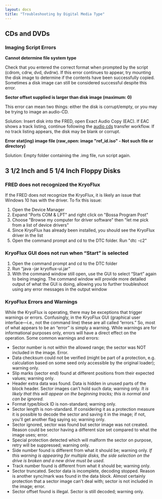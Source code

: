 ```yaml
---
layout: docs
title: "Troubleshooting by Digital Media Type"
---
```


## CDs and DVDs

### Imaging Script Errors

**Cannot determine file system type**

Check that you entered the correct format when prompted by the script (cdrom, cdrw, dvd, dvdrw). If this error continues to appear, try mounting the disk image to determine if the contents have been successfully copied. Sometimes a disk image can still be considered successful despite this error.

**Sector offset supplied is larger than disk image (maximum: 0)**

This error can mean two things: either the disk is corrupt/empty, or you may be trying to image an audio-CD.

Solution: Insert disk into the FRED, open Exact Audio Copy (EAC). If EAC shows a track listing, continue following the [audio cds](transfer-instructions#audio-cds) transfer workflow. If no track listing appears, the disk may be blank or corrupt.

**Error stat(ing) image file (raw_open: image "ref_id.iso" - Not such file or directory)**

Solution: Empty folder containing the .img file, run script again.

## 3 1/2 Inch and 5 1/4 Inch Floppy Disks

### FRED does not recognized the KryoFlux

If the FRED does not recognize the KryoFlux, it is likely an issue that Windows 10 has with the driver. To fix this issue:

1.  Open the Device Manager
2.  Expand "Ports COM & LPT" and right click on "Bossa Program Post"
3.  Choose "Browse my computer for driver software" then "let me pick
    from a list of device drivers"
4.  Since KryoFlux has already been installed, you should see the
    KryoFlux driver in the list
5.  Open the command prompt and cd to the DTC folder. Run "dtc -c2"

### KryoFlux GUI does not run when “Start” is selected

1.  Open the command prompt and cd to the DTC folder
2.  Run “java -jar kryoflux-ui.jar”
3.  With the command window still open, use the GUI to select “Start”
    again to being imaging. The command window will provide more
    detailed output of what the GUI is doing, allowing you to further
    troubleshoot using any error messages in the output window

### KryoFlux Errors and Warnings

While the KryoFlux is operating, there may be exceptions that trigger warnings or errors. Confusingly, in the KryoFlux GUI (graphical user interface—i.e., not the command line) these are all called “errors.” So, most of what appears to be an “error” is simply a warning. While warnings are for informational purposes only, errors will have a direct effect on the operation. Some common warnings and errors:

-   Sector number is not within the allowed range; the sector was NOT included in the image. Error.
-   Data checksum could not be verified (might be part of a protection, e.g. calculation based on some seed only accessible by the original loader); warning only.
-   Slip marks (sector end) found at different positions from their expected values; warning only.
-   Header extra data was found. Data is hidden in unused parts of the block header. Sector images can't hold such data; warning only. *It is likely that this will appear on the beginning tracks; this is normal and can be ignored.*
-   Format type/block ID is non-standard; warning only.
-   Sector length is non-standard. If considering it as a protection measure it is possible to decode the sector and saving it in the image; if not, you'll get another flag saying so; warning only.
-   Sector ignored, sector was found but sector image was not created. Reason could be sector having a different size set compared to what the image uses; error.
-   Special protection detected which will malform the sector on purpose, retry will be suppressed; warning only.
-   Side number found is different from what it should be; warning only. *If this warning is appearing for multiple disks, the side selection on the drive is broken and a new drive must be used.*
-   Track number found is different from what it should be; warning only.
-   Sector truncated. Sector data is incomplete, decoding stopped. Reason is another sync/mark was found in the data block. Almost certainly protection that a sector image can't deal with; sector is not included in the image; error.
-   Sector offset found is illegal. Sector is still decoded; warning only.
